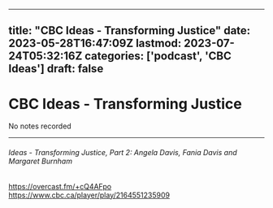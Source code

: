 
---
title: "CBC Ideas - Transforming Justice"
date: 2023-05-28T16:47:09Z
lastmod: 2023-07-24T05:32:16Z
categories: ['podcast', 'CBC Ideas']
draft: false
---


# CBC Ideas - Transforming Justice
No notes recorded 
- - -
###### Ideas - Transforming Justice, Part 2: Angela Davis, Fania Davis and Margaret Burnham

https://overcast.fm/+cQ4AFpo  
https://www.cbc.ca/player/play/2164551235909

<!-- #public #podcast #CBC Ideas# -->

<!-- {BearID:C1533E08-585D-4F3B-9B7F-0FA9B9A6BE00-18653-00000C096DC1836E} -->
